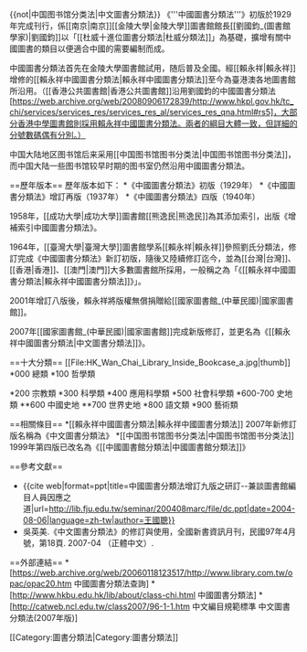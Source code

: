{{not|中国图书馆分类法|中文圖書分類法}}
《'''中國圖書分類法'''》初版於1929年完成刊行，係[[南京|南京]][[金陵大學|金陵大學]]圖書館館長[[劉國鈞_(圖書館學家)|劉國鈞]]以「[[杜威十進位圖書分類法|杜威分類法]]」為基礎，擴增有關中國圖書的類目以便適合中國的需要編制而成。

中國圖書分類法首先在金陵大學圖書館試用，随后普及全國。經[[賴永祥|賴永祥]]增修的[[賴永祥中國圖書分類法|賴永祥中國圖書分類法]]至今為臺港澳各地圖書館所沿用。（[[香港公共圖書館|香港公共圖書館]]沿用劉國鈞的中國圖書分類法[https://web.archive.org/web/20080906172839/http://www.hkpl.gov.hk/tc_chi/services/services_res/services_res_al/services_res_qna.html#rs5]，大部分香港中學圖書館則採用賴永祥中國圖書分類法。兩者的綱目大體一致，但詳細的分號數碼偶有分別。）

中国大陆地区图书馆后来采用[[中国图书馆图书分类法|中国图书馆图书分类法]]，而中国大陆一些图书馆较早时期的图书室仍然沿用中國圖書分類法。

==歷年版本==
歷年版本如下：
*《中國圖書分類法》初版（1929年） 
*《中國圖書分類法》增訂再版（1937年） 
*《中國圖書分類法》四版（1940年） 

1958年，[[成功大學|成功大學]]圖書館[[熊逸民|熊逸民]]為其添加索引，出版《增補索引中國圖書分類法》。

1964年，[[臺灣大學|臺灣大學]]圖書館學系[[賴永祥|賴永祥]]參照劉氏分類法，修訂完成《中國圖書分類法》新訂初版，隨後又陸續修訂迄今，並為[[台灣|台灣]]、[[香港|香港]]、[[澳門|澳門]]大多數圖書館所採用，一般稱之為「《[[賴永祥中國圖書分類法|賴永祥中國圖書分類法]]》」。

2001年增訂八版後，賴永祥將版權無償捐贈給[[國家圖書館_(中華民國)|國家圖書館]]。

2007年[[國家圖書館_(中華民國)|國家圖書館]]完成新版修訂，並更名為《[[賴永祥中國圖書分類法|中文圖書分類法]]》。

==十大分類==
[[File:HK_Wan_Chai_Library_Inside_Bookcase_a.jpg|thumb]]
*000 總類 
*100 哲學類 

*200 宗教類 
*300 科學類 
*400 應用科學類 
*500 社會科學類 
*600-700 史地類 
**600 中國史地 
**700 世界史地 
*800 語文類 
*900 藝術類

==相關條目==
*[[賴永祥中國圖書分類法|賴永祥中國圖書分類法]] 2007年新修訂版名稱為《中文圖書分類法》
*[[中国图书馆图书分类法|中国图书馆图书分类法]] 1999年第四版已改名為《[[中國圖書館分類法|中國圖書館分類法]]》

==參考文獻==
* {{cite web|format=ppt|title=中國圖書分類法增訂九版之研訂--兼談圖書館編目人員因應之道|url=http://lib.fju.edu.tw/seminar/200408marc/file/dc.ppt|date=2004-08-06|language=zh-tw|author=王國聰}}
* 吳英美.《中文圖書分類法》的修訂與使用，全國新書資訊月刊，民國97年4月號，第18頁. 2007-04 （正體中文）.

==外部連結==
*[https://web.archive.org/web/20060118123517/http://www.library.com.tw/opac/opac20.htm 中國圖書分類法查詢]
*[http://www.hkbu.edu.hk/lib/about/class-chi.html 中國圖書分類法]
*[http://catweb.ncl.edu.tw/class2007/96-1-1.htm 中文編目規範標準 中文圖書分類法(2007年版)]


[[Category:圖書分類法|Category:圖書分類法]]